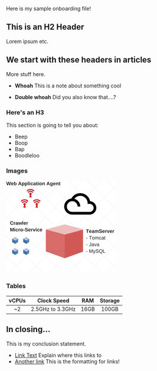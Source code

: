 <!--
title: "Onboarding Test"
description: "Demo File for onboarding purposes"
tags: "onboarding demo"
-->

Here is my sample onboarding file!

## This is an H2 Header

Lorem ipsum etc.

## We start with these headers in articles

More stuff here.

* **Whoah** This is a note about something cool

* **Double whoah** Did you also know that....?

### Here's an H3 

This section is going to tell you about:

* Beep
* Boop
* Bap
* Boodleloo


### Images

<a href="assets/images/KB2-k02.png" rel="lightbox" title="Components"><img class="thumbnail" src="assets/images/KB2-k02.png"/></a>


### Tables

| vCPUs | Clock Speed      | RAM | Storage |
|:-----:|:----------------:|:---:|:-------:|
| ~2    | 2.5GHz to 3.3GHz | 16GB |  100GB  |


## In closing...

This is my conclusion statement. 

* [Link Text](admin-policymgmt.html#assess) Explain where this links to
* [Another link](admin-policymgmt.html#security) This is the formatting for links!

